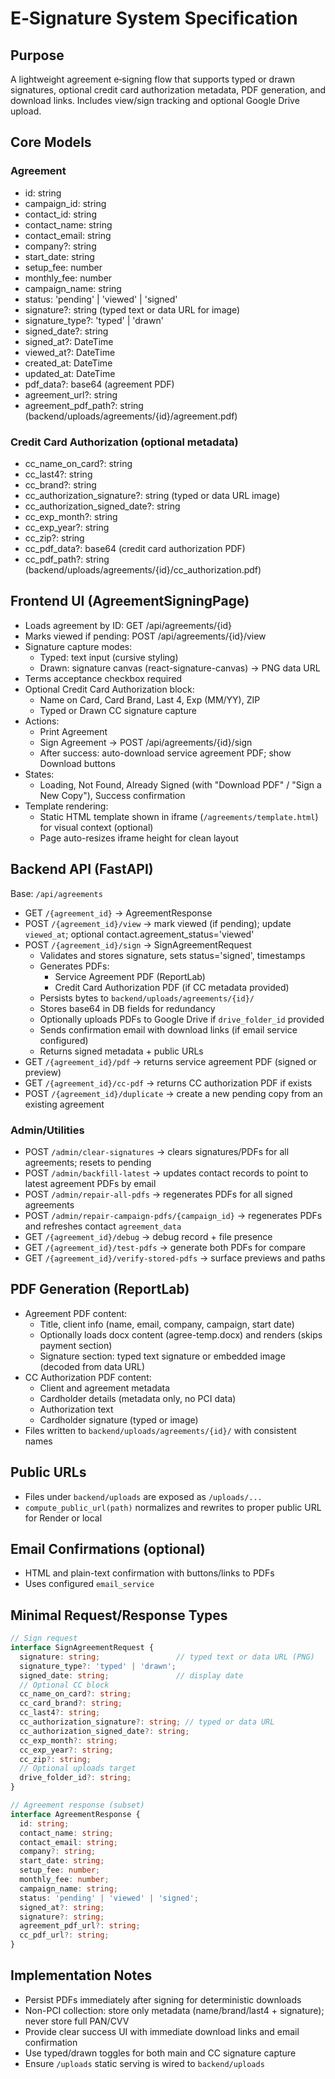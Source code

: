 # E‑Signature System Specification

## Purpose
A lightweight agreement e‑signing flow that supports typed or drawn signatures, optional credit card authorization metadata, PDF generation, and download links. Includes view/sign tracking and optional Google Drive upload.

## Core Models

### Agreement
- id: string
- campaign_id: string
- contact_id: string
- contact_name: string
- contact_email: string
- company?: string
- start_date: string
- setup_fee: number
- monthly_fee: number
- campaign_name: string
- status: 'pending' | 'viewed' | 'signed'
- signature?: string (typed text or data URL for image)
- signature_type?: 'typed' | 'drawn'
- signed_date?: string
- signed_at?: DateTime
- viewed_at?: DateTime
- created_at: DateTime
- updated_at: DateTime
- pdf_data?: base64 (agreement PDF)
- agreement_url?: string
- agreement_pdf_path?: string (backend/uploads/agreements/{id}/agreement.pdf)

### Credit Card Authorization (optional metadata)
- cc_name_on_card?: string
- cc_last4?: string
- cc_brand?: string
- cc_authorization_signature?: string (typed or data URL image)
- cc_authorization_signed_date?: string
- cc_exp_month?: string
- cc_exp_year?: string
- cc_zip?: string
- cc_pdf_data?: base64 (credit card authorization PDF)
- cc_pdf_path?: string (backend/uploads/agreements/{id}/cc_authorization.pdf)

## Frontend UI (AgreementSigningPage)
- Loads agreement by ID: GET /api/agreements/{id}
- Marks viewed if pending: POST /api/agreements/{id}/view
- Signature capture modes:
  - Typed: text input (cursive styling)
  - Drawn: signature canvas (react-signature-canvas) → PNG data URL
- Terms acceptance checkbox required
- Optional Credit Card Authorization block:
  - Name on Card, Card Brand, Last 4, Exp (MM/YY), ZIP
  - Typed or Drawn CC signature capture
- Actions:
  - Print Agreement
  - Sign Agreement → POST /api/agreements/{id}/sign
  - After success: auto-download service agreement PDF; show Download buttons
- States:
  - Loading, Not Found, Already Signed (with "Download PDF" / "Sign a New Copy"), Success confirmation
- Template rendering:
  - Static HTML template shown in iframe (`/agreements/template.html`) for visual context (optional)
  - Page auto-resizes iframe height for clean layout

## Backend API (FastAPI)
Base: `/api/agreements`

- GET `/{agreement_id}` → AgreementResponse
- POST `/{agreement_id}/view` → mark viewed (if pending); update `viewed_at`; optional contact.agreement_status='viewed'
- POST `/{agreement_id}/sign` → SignAgreementRequest
  - Validates and stores signature, sets status='signed', timestamps
  - Generates PDFs:
    - Service Agreement PDF (ReportLab)
    - Credit Card Authorization PDF (if CC metadata provided)
  - Persists bytes to `backend/uploads/agreements/{id}/`
  - Stores base64 in DB fields for redundancy
  - Optionally uploads PDFs to Google Drive if `drive_folder_id` provided
  - Sends confirmation email with download links (if email service configured)
  - Returns signed metadata + public URLs
- GET `/{agreement_id}/pdf` → returns service agreement PDF (signed or preview)
- GET `/{agreement_id}/cc-pdf` → returns CC authorization PDF if exists
- POST `/{agreement_id}/duplicate` → create a new pending copy from an existing agreement

### Admin/Utilities
- POST `/admin/clear-signatures` → clears signatures/PDFs for all agreements; resets to pending
- POST `/admin/backfill-latest` → updates contact records to point to latest agreement PDFs by email
- POST `/admin/repair-all-pdfs` → regenerates PDFs for all signed agreements
- POST `/admin/repair-campaign-pdfs/{campaign_id}` → regenerates PDFs and refreshes contact `agreement_data`
- GET `/{agreement_id}/debug` → debug record + file presence
- GET `/{agreement_id}/test-pdfs` → generate both PDFs for compare
- GET `/{agreement_id}/verify-stored-pdfs` → surface previews and paths

## PDF Generation (ReportLab)
- Agreement PDF content:
  - Title, client info (name, email, company, campaign, start date)
  - Optionally loads docx content (agree-temp.docx) and renders (skips payment section)
  - Signature section: typed text signature or embedded image (decoded from data URL)
- CC Authorization PDF content:
  - Client and agreement metadata
  - Cardholder details (metadata only, no PCI data)
  - Authorization text
  - Cardholder signature (typed or image)
- Files written to `backend/uploads/agreements/{id}/` with consistent names

## Public URLs
- Files under `backend/uploads` are exposed as `/uploads/...`
- `compute_public_url(path)` normalizes and rewrites to proper public URL for Render or local

## Email Confirmations (optional)
- HTML and plain-text confirmation with buttons/links to PDFs
- Uses configured `email_service`

## Minimal Request/Response Types
```ts
// Sign request
interface SignAgreementRequest {
  signature: string;                 // typed text or data URL (PNG)
  signature_type?: 'typed' | 'drawn';
  signed_date: string;               // display date
  // Optional CC block
  cc_name_on_card?: string;
  cc_card_brand?: string;
  cc_last4?: string;
  cc_authorization_signature?: string; // typed or data URL
  cc_authorization_signed_date?: string;
  cc_exp_month?: string;
  cc_exp_year?: string;
  cc_zip?: string;
  // Optional uploads target
  drive_folder_id?: string;
}

// Agreement response (subset)
interface AgreementResponse {
  id: string;
  contact_name: string;
  contact_email: string;
  company?: string;
  start_date: string;
  setup_fee: number;
  monthly_fee: number;
  campaign_name: string;
  status: 'pending' | 'viewed' | 'signed';
  signed_at?: string;
  signature?: string;
  agreement_pdf_url?: string;
  cc_pdf_url?: string;
}
```

## Implementation Notes
- Persist PDFs immediately after signing for deterministic downloads
- Non-PCI collection: store only metadata (name/brand/last4 + signature); never store full PAN/CVV
- Provide clear success UI with immediate download links and email confirmation
- Use typed/drawn toggles for both main and CC signature capture
- Ensure `/uploads` static serving is wired to `backend/uploads`
